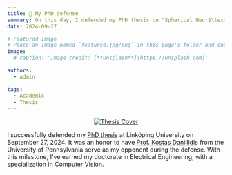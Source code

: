 ```yaml
---
title: 🎉 My PhD defense
summary: On this day, I defended my PhD thesis on "Spherical Neur$\text{O}(n)$s for Geometric Deep Learning"!
date: 2024-09-27

# Featured image
# Place an image named `featured.jpg/png` in this page's folder and customize its options here.
image:
  # caption: 'Image credit: [**Unsplash**](https://unsplash.com)'

authors:
  - admin

tags:
  - Academic
  - Thesis
---
```

<p align="center">
  <a href="https://liu.diva-portal.org/smash/get/diva2:1894492/FULLTEXT02.pdf" target="_blank">
<img src="https://liu.diva-portal.org/smash/get/diva2:1894492/PREVIEW01.png)" alt="Thesis Cover" style="max-width:50%; height:auto;" />
  </a>
</p>
<!-- {{< icon name="python" >}} Python -->

I successfully defended my [PhD thesis](/./phd_thesis/) at Linköping University on September 27, 2024. It was an honor to have [Prof. Kostas Daniilidis](https://www.cis.upenn.edu/~kostas/) from the University of Pennsylvania serve as my opponent during the defense. With this milestone, I've earned my doctorate in Electrical Engineering, with a specialization in Computer Vision.